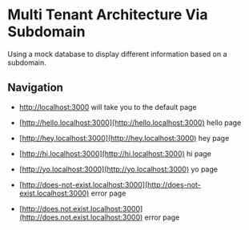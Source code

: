 # Multi Tenant Architecture Via Subdomain

Using a mock database to display different information based on a subdomain.

## Navigation

- [http://localhost:3000](http://localhost:3000) will take you to the default page

- [http://hello.localhost:3000](http://hello.localhost:3000) hello page

- [http://hey.localhost:3000](http://hey.localhost:3000) hey page

- [http://hi.localhost:3000](http://hi.localhost:3000) hi page

- [http://yo.localhost:3000](http://yo.localhost:3000) yo page

- [http://does-not-exist.localhost:3000](http://does-not-exist.localhost:3000) error page

- [http://does.not.exist.localhost:3000](http://does.not.exist.localhost:3000) error page
